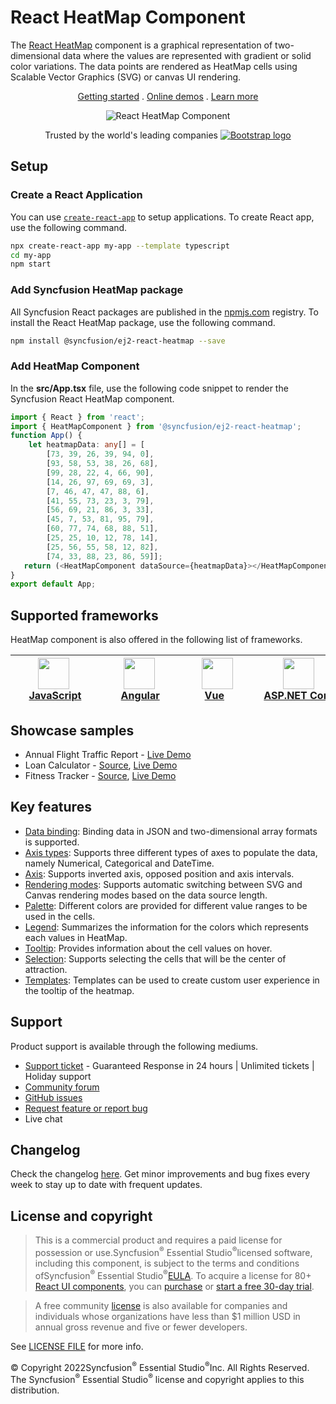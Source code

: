 # React HeatMap Component

The [React HeatMap](https://www.syncfusion.com/react-components/react-heatmap-chart?utm_source=npm&utm_medium=listing&utm_campaign=react-heatmap-npm) component is a graphical representation of two-dimensional data where the values are represented with gradient or solid color variations. The data points are rendered as HeatMap cells using Scalable Vector Graphics (SVG) or canvas UI rendering.

<p align="center">
    <a href="https://ej2.syncfusion.com/react/documentation/heatmap-chart/getting-started/?utm_source=npm&utm_medium=listing&utm_campaign=react-heatmap-npm">Getting started</a> . 
    <a href="https://ej2.syncfusion.com/react/demos/?utm_source=npm&utm_medium=listing&utm_campaign=react-heatmap-npm#/material/heatmap-chart/default">Online demos</a> . 
    <a href="https://www.syncfusion.com/react-components/react-heatmap-chart?utm_source=npm&utm_medium=listing&utm_campaign=react-heatmap-npm">Learn more</a>
</p>

<p align="center">
    <img src="https://raw.githubusercontent.com/SyncfusionExamples/nuget-img/master/react/react-heatmap-chart.png" alt="React HeatMap Component">
</p>

<p align="center">
Trusted by the world's leading companies
  <a href="https://www.syncfusion.com">
    <img src="https://raw.githubusercontent.com/SyncfusionExamples/nuget-img/master/syncfusion/syncfusion-trusted-companies.webp" alt="Bootstrap logo">
  </a>
</p>

## Setup

### Create a React Application

You can use [`create-react-app`](https://github.com/facebookincubator/create-react-app) to setup applications. To create React app, use the following command.

```bash
npx create-react-app my-app --template typescript
cd my-app
npm start
```

### Add Syncfusion HeatMap package

All Syncfusion React packages are published in the [npmjs.com](https://www.npmjs.com/~syncfusionorg) registry. To install the React HeatMap package, use the following command.

```sh
npm install @syncfusion/ej2-react-heatmap --save
```

### Add HeatMap Component

In the **src/App.tsx** file, use the following code snippet to render the Syncfusion React HeatMap component.

```typescript
import { React } from 'react';
import { HeatMapComponent } from '@syncfusion/ej2-react-heatmap';
function App() {
    let heatmapData: any[] = [
        [73, 39, 26, 39, 94, 0],
        [93, 58, 53, 38, 26, 68],
        [99, 28, 22, 4, 66, 90],
        [14, 26, 97, 69, 69, 3],
        [7, 46, 47, 47, 88, 6],
        [41, 55, 73, 23, 3, 79],
        [56, 69, 21, 86, 3, 33],
        [45, 7, 53, 81, 95, 79],
        [60, 77, 74, 68, 88, 51],
        [25, 25, 10, 12, 78, 14],
        [25, 56, 55, 58, 12, 82],
        [74, 33, 88, 23, 86, 59]];
   return (<HeatMapComponent dataSource={heatmapData}></HeatMapComponent>);
}
export default App;
```

## Supported frameworks

HeatMap component is also offered in the following list of frameworks.

| [<img src="https://ej2.syncfusion.com/github/images/js.svg" height="50" />](https://www.syncfusion.com/javascript-ui-controls?utm_medium=listing&utm_source=github)<br/>&nbsp;&nbsp;&nbsp;&nbsp;&nbsp;[JavaScript](https://www.syncfusion.com/javascript-ui-controls?utm_medium=listing&utm_source=github)&nbsp;&nbsp;&nbsp;&nbsp; | [<img src="https://ej2.syncfusion.com/github/images/angular.svg"  height="50" />](https://www.syncfusion.com/angular-components/?utm_medium=listing&utm_source=github)<br/>&nbsp;&nbsp;&nbsp;&nbsp;&nbsp;&nbsp;&nbsp;[Angular](https://www.syncfusion.com/angular-components/?utm_medium=listing&utm_source=github)&nbsp;&nbsp;&nbsp;&nbsp;&nbsp;&nbsp; | [<img src="https://ej2.syncfusion.com/github/images/vue.svg" height="50" />](https://www.syncfusion.com/vue-ui-components?utm_medium=listing&utm_source=github)<br/>&nbsp;&nbsp;&nbsp;&nbsp;&nbsp;&nbsp;&nbsp;[Vue](https://www.syncfusion.com/vue-ui-components?utm_medium=listing&utm_source=github)&nbsp;&nbsp;&nbsp;&nbsp;&nbsp;&nbsp;&nbsp;&nbsp;&nbsp; | [<img src="https://ej2.syncfusion.com/github/images/netcore.svg" height="50" />](https://www.syncfusion.com/aspnet-core-ui-controls?utm_medium=listing&utm_source=github)<br/>&nbsp;&nbsp;[ASP.NET&nbsp;Core](https://www.syncfusion.com/aspnet-core-ui-controls?utm_medium=listing&utm_source=github)&nbsp;&nbsp; | [<img src="https://ej2.syncfusion.com/github/images/netmvc.svg" height="50" />](https://www.syncfusion.com/aspnet-mvc-ui-controls?utm_medium=listing&utm_source=github)<br/>&nbsp;&nbsp;[ASP.NET&nbsp;MVC](https://www.syncfusion.com/aspnet-mvc-ui-controls?utm_medium=listing&utm_source=github)&nbsp;&nbsp; | 
| :-----: | :-----: | :-----: | :-----: | :-----: |

## Showcase samples

* Annual Flight Traffic Report - [Live Demo](https://ej2.syncfusion.com/react/demos/?utm_source=npm&utm_campaign=react-heatmap-npm/#/material/heatmap-chart/large-data)
* Loan Calculator - [Source](https://github.com/syncfusion/ej2-showcase-react-loan-calculator), [Live Demo](https://ej2.syncfusion.com/showcase/react/loancalculator/?utm_source=npm&utm_medium=listing&utm_campaign=react-heatmap-npm#/default)
* Fitness Tracker - [Source](https://github.com/SyncfusionExamples/showcase-react-health-tracker-dashboard-demo), [Live Demo](https://ej2.syncfusion.com/showcase/react/fitness-tracker-app/)

## Key features

* [Data binding](https://ej2.syncfusion.com/react/documentation/heatmap-chart/working-with-data/?utm_source=npm&utm_campaign=react-heatmap-npm): Binding data in JSON and two-dimensional array formats is supported.
* [Axis types](https://ej2.syncfusion.com/react/documentation/heatmap-chart/axis/?utm_source=npm&utm_campaign=react-heatmap-npm#types): Supports three different types of axes to populate the data, namely Numerical, Categorical and DateTime.
* [Axis](https://ej2.syncfusion.com/react/documentation/heatmap-chart/axis/?utm_source=npm&utm_campaign=react-heatmap-npm#inversed-axis): Supports inverted axis, opposed position and axis intervals.
* [Rendering modes](https://ej2.syncfusion.com/react/documentation/heatmap-chart/rendering-mode/?utm_source=npm&utm_campaign=react-heatmap-npm): Supports automatic switching between SVG and Canvas rendering modes based on the data source length.
* [Palette](https://ej2.syncfusion.com/react/documentation/heatmap-chart/palette/?utm_source=npm&utm_campaign=react-heatmap-npm): Different colors are provided for different value ranges to be used in the cells.
* [Legend](https://ej2.syncfusion.com/react/documentation/heatmap-chart/legend/?utm_source=npm&utm_campaign=react-heatmap-npm): Summarizes the information for the colors which represents each values in HeatMap.
* [Tooltip](https://ej2.syncfusion.com/react/documentation/heatmap-chart/tooltip/?utm_source=npm&utm_campaign=react-heatmap-npm): Provides information about the cell values on hover.
* [Selection](https://ej2.syncfusion.com/react/documentation/heatmap-chart/selection/?utm_source=npm&utm_campaign=react-heatmap-npm): Supports selecting the cells that will be the center of attraction.
* [Templates](https://ej2.syncfusion.com/react/demos/?utm_source=npm&utm_campaign=react-heatmap-npm#/material/heatmap-chart/tooltip-template): Templates can be used to create custom user experience in the tooltip of the heatmap.

## Support

Product support is available through the following mediums.

* [Support ticket](https://support.syncfusion.com/support/tickets/create) - Guaranteed Response in 24 hours | Unlimited tickets | Holiday support
* [Community forum](https://www.syncfusion.com/forums/react-js2?utm_source=npm&utm_medium=listing&utm_campaign=react-heatmap-npm)
* [GitHub issues](https://github.com/syncfusion/ej2-react-ui-components/issues/new)
* [Request feature or report bug](https://www.syncfusion.com/feedback/react?utm_source=npm&utm_medium=listing&utm_campaign=react-heatmap-npm)
* Live chat

## Changelog

Check the changelog [here](https://github.com/syncfusion/ej2-react-ui-components/blob/master/components/heatmap/CHANGELOG.md). Get minor improvements and bug fixes every week to stay up to date with frequent updates.

## License and copyright

> This is a commercial product and requires a paid license for possession or use.Syncfusion<sup>®</sup> Essential Studio<sup>®</sup>licensed software, including this component, is subject to the terms and conditions ofSyncfusion<sup>®</sup> Essential Studio<sup>®</sup>[EULA](https://www.syncfusion.com/eula/es/). To acquire a license for 80+ [React UI components](https://www.syncfusion.com/react-components), you can [purchase](https://www.syncfusion.com/sales/products) or [start a free 30-day trial](https://www.syncfusion.com/account/manage-trials/start-trials).

> A free community [license](https://www.syncfusion.com/products/communitylicense) is also available for companies and individuals whose organizations have less than $1 million USD in annual gross revenue and five or fewer developers.

See [LICENSE FILE](https://github.com/syncfusion/ej2/blob/master/license?utm_source=npm&utm_campaign=react-heatmap-npm) for more info.

&copy; Copyright 2022Syncfusion<sup>®</sup> Essential Studio<sup>®</sup>Inc. All Rights Reserved. The Syncfusion<sup>®</sup> Essential Studio<sup>®</sup> license and copyright applies to this distribution.